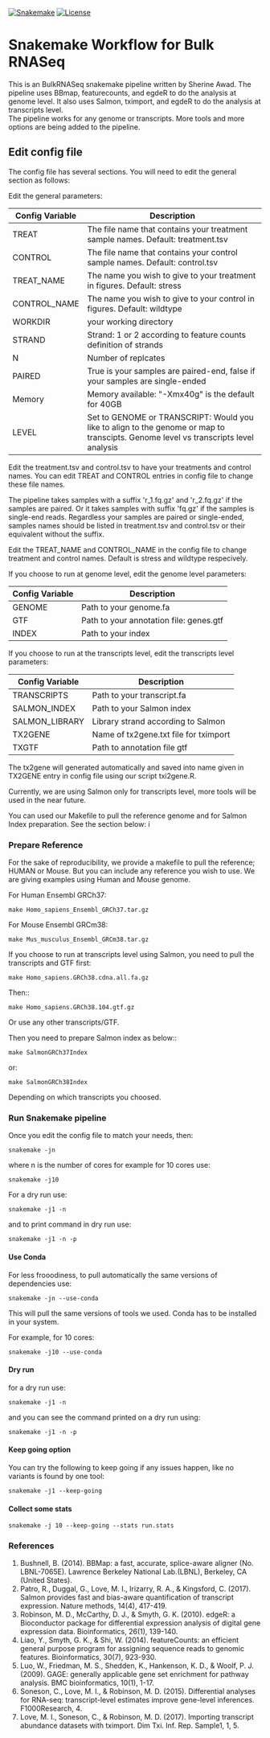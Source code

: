 [![Snakemake](https://img.shields.io/badge/snakemake-≥6.0.2-brightgreen.svg)](https://snakemake.github.io)
[![License](https://img.shields.io/badge/License-BSD_3--Clause-blue.svg)](https://opensource.org/licenses/BSD-3-Clause)


Snakemake Workflow for Bulk RNASeq  
===============================================


This is an BulkRNASeq snakemake pipeline written by Sherine Awad. 
The pipeline uses BBmap, featurecounts, and egdeR to do the analysis at genome level. It also uses Salmon, tximport, and egdeR to do the analysis at transcripts level.  
The pipeline works for any genome or transcripts. More tools and more options are being added to the pipeline. 

## Edit config file 

The config file has several sections. You will need to edit the general section as follows: 

Edit the general parameters: 

| Config Variable  | Description                      |
| -----------------| ---------------------------------|
| TREAT            | The file name that contains your treatment sample names. Default: treatment.tsv |
| CONTROL          | The file name that contains your control sample names. Default: control.tsv  |
| TREAT_NAME       | The name you wish to give to your treatment in figures. Default: stress|
| CONTROL_NAME     | The name you wish to give to your control in figures. Default: wildtype |
| WORKDIR          | your working directory |
| STRAND           | Strand: 1 or 2 according to feature counts definition of strands |
| N                | Number of replcates  |
| PAIRED           | True is your samples are paired-end, false if your samples are single-ended |
| Memory           | Memory available: "-Xmx40g" is the default for 40GB |
| LEVEL            | Set to  GENOME or TRANSCRIPT: Would you like to align to the genome or map to transcipts. Genome level vs transcripts level analysis |


Edit the treatment.tsv and control.tsv to have your treatments and control names.  You can edit TREAT and CONTROL entries in config file to change these file names.

The pipeline takes samples with a suffix 'r_1.fq.gz' and 'r_2.fq.gz' if the samples are paired. Or it takes samples with suffix 'fq.gz' if the samples is single-end reads.
Regardless your samples are paired or single-ended, samples names should be listed in treatment.tsv and control.tsv or their equivalent without the suffix.

Edit the TREAT_NAME  and CONTROL_NAME in the config file to change treatment and control names. Default is stress and wildtype respecively.


If you choose to run at genome level, edit the genome level parameters: 


| Config Variable  | Description                      |
| -----------------| ---------------------------------|
| GENOME           | Path to your genome.fa |
| GTF              | Path to your annotation file: genes.gtf   |
| INDEX            | Path to your index|


If you choose to run at the transcripts level, edit the transcripts level parameters: 

| Config Variable  | Description                      |
| -----------------| ---------------------------------|
| TRANSCRIPTS      | Path to your transcript.fa |
| SALMON_INDEX     | Path to your Salmon index  |
| SALMON_LIBRARY   | Library strand according to Salmon |
| TX2GENE          | Name of tx2gene.txt file for tximport |
| TXGTF            | Path to annotation file gtf | 


The tx2gene will generated automatically and saved into name given in TX2GENE entry in config file using our script txi2gene.R. 

Currently, we are using Salmon only for transcripts level, more tools will be used in the near future. 

You can used our Makefile to pull the reference genome and for Salmon Index preparation. See the section below: i

### Prepare Reference

For the sake of reproducibility, we provide a makefile to pull the reference; HUMAN or Mouse. But you can include any reference you wish to use. 
We are giving examples using Human and Mouse genome. 


For Human Ensembl GRCh37:


    make Homo_sapiens_Ensembl_GRCh37.tar.gz

For Mouse Ensembl GRCm38:


    make Mus_musculus_Ensembl_GRCm38.tar.gz

If you choose to run at transcripts level using Salmon, you need to pull the transcripts and GTF first: 


    make Homo_sapiens.GRCh38.cdna.all.fa.gz

Then::


    make Homo_sapiens.GRCh38.104.gtf.gz

Or use any other transcripts/GTF.  


Then you need to prepare Salmon index as below:: 

   
    make SalmonGRCh37Index

or: 

    make SalmonGRCh38Index


Depending on which transcripts you choosed. 


### Run Snakemake pipeline 

Once you edit the config file to match your needs, then:  


    snakemake -jn 

where n is the number of cores for example for 10 cores use:


    snakemake -j10 


For a dry run use: 
  
  
    snakemake -j1 -n 


and to print command in dry run use: 

  
    snakemake -j1 -n -p 

  
#### Use Conda 

For less frooodiness, to pull automatically the same versions of dependencies use:

    snakemake -jn --use-conda

This will pull the same versions of tools we used. Conda has to be installed in your system.

For example, for 10 cores:

    snakemake -j10 --use-conda


#### Dry run 

for a dry run use:

    snakemake -j1 -n

and you can see the command printed on a dry run using:

    snakemake -j1 -n -p


#### Keep going option 


You can try the following to keep going if any issues happen, like no variants is found by one tool:

    snakemake -j1 --keep-going


#### Collect some stats 

    snakemake -j 10 --keep-going --stats run.stats


### References 
1. Bushnell, B. (2014). BBMap: a fast, accurate, splice-aware aligner (No. LBNL-7065E). Lawrence Berkeley National Lab.(LBNL), Berkeley, CA (United States).
2. Patro, R., Duggal, G., Love, M. I., Irizarry, R. A., & Kingsford, C. (2017). Salmon provides fast and bias-aware quantification of transcript expression. Nature methods, 14(4), 417-419.
3. Robinson, M. D., McCarthy, D. J., & Smyth, G. K. (2010). edgeR: a Bioconductor package for differential expression analysis of digital gene expression data. Bioinformatics, 26(1), 139-140.
4. Liao, Y., Smyth, G. K., & Shi, W. (2014). featureCounts: an efficient general purpose program for assigning sequence reads to genomic features. Bioinformatics, 30(7), 923-930.
5. Luo, W., Friedman, M. S., Shedden, K., Hankenson, K. D., & Woolf, P. J. (2009). GAGE: generally applicable gene set enrichment for pathway analysis. BMC bioinformatics, 10(1), 1-17.
6. Soneson, C., Love, M. I., & Robinson, M. D. (2015). Differential analyses for RNA-seq: transcript-level estimates improve gene-level inferences. F1000Research, 4.
7. Love, M. I., Soneson, C., & Robinson, M. D. (2017). Importing transcript abundance datasets with tximport. Dim Txi. Inf. Rep. Sample1, 1, 5.
 


